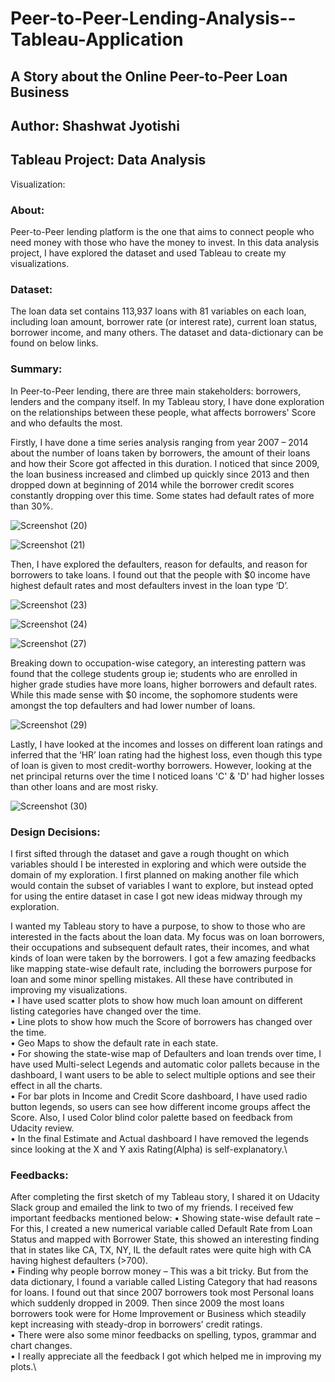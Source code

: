 # Peer-to-Peer-Lending-Analysis--Tableau-Application
## A Story about the Online Peer-to-Peer Loan Business
## Author: Shashwat Jyotishi 	
## Tableau Project: Data Analysis
Visualization: 

### About:
Peer-to-Peer lending platform is the one that aims to connect people who need money with those who have the money to invest. In this data analysis project, I have explored the dataset and used Tableau to create my visualizations.

### Dataset:
The loan data set contains 113,937 loans with 81 variables on each loan, including loan amount, borrower rate (or interest rate), current loan status, borrower income, and many others. The dataset and data-dictionary can be found on below links. 

### Summary:
In Peer-to-Peer lending, there are three main stakeholders: borrowers, lenders and the company itself. In my Tableau story, I have done exploration on the relationships between these people, what affects borrowers' Score and who defaults the most. 

Firstly, I have done a time series analysis ranging from year 2007 – 2014 about the number of loans taken by borrowers, the amount of their loans and how their Score got affected in this duration. I noticed that since 2009, the loan business increased and climbed up quickly since 2013 and then dropped down at beginning of 2014 while the borrower credit scores constantly dropping over this time. Some states had default rates of more than 30%.

![Screenshot (20)](https://user-images.githubusercontent.com/73714933/100597691-c19b8980-3323-11eb-9a1f-64946edfc693.png)


![Screenshot (21)](https://user-images.githubusercontent.com/73714933/100597695-c3654d00-3323-11eb-9a1a-c80e18ce21ed.png)


Then, I have explored the defaulters, reason for defaults, and reason for borrowers to take loans. I found out that the people with $0 income have highest default rates and most defaulters invest in the loan type ‘D’. 

![Screenshot (23)](https://user-images.githubusercontent.com/73714933/100600458-52c02f80-3327-11eb-9d98-7a634be9ac72.png)


![Screenshot (24)](https://user-images.githubusercontent.com/73714933/100600467-5489f300-3327-11eb-8c93-11cd529647d6.png)


![Screenshot (27)](https://user-images.githubusercontent.com/73714933/100600471-55bb2000-3327-11eb-918f-04006255774e.png)

Breaking down to occupation-wise category, an interesting pattern was found that the college students group ie; students who are enrolled in higher grade studies have more loans, higher borrowers and default rates. While this made sense with $0 income, the sophomore students were amongst the top defaulters and had lower number of loans. 

![Screenshot (29)](https://user-images.githubusercontent.com/73714933/100600473-5653b680-3327-11eb-9130-26ea5a37e3ad.png)


Lastly, I have looked at the incomes and losses on different loan ratings and inferred that the ‘HR’ loan rating had the highest loss, even though this type of loan is given to most credit-worthy borrowers. However, looking at the net principal returns over the time I noticed loans 'C' & 'D' had higher losses than other loans and are most risky.

![Screenshot (30)](https://user-images.githubusercontent.com/73714933/100602185-93b94380-3329-11eb-98a7-74e7c765745a.png)


### Design Decisions:

I first sifted through the dataset and gave a rough thought on which variables should I be interested in exploring and which were outside the domain of my exploration. I first planned on making another file which would contain the subset of variables I want to explore, but instead opted for using the entire dataset in case I got new ideas midway through my exploration.

I wanted my Tableau story to have a purpose, to show to those who are interested in the facts about the loan data. My focus was on loan borrowers, their occupations and subsequent default rates, their incomes, and what kinds of loan were taken by the borrowers. I got a few amazing feedbacks like mapping state-wise default rate, including the borrowers purpose for loan and some minor spelling mistakes. All these have contributed in improving my visualizations.\
•	I have used scatter plots to show how much loan amount on different listing categories have changed over the time.\
•	Line plots to show how much the Score of borrowers has changed over the time.\
•	Geo Maps to show the default rate in each state.\
•	For showing the state-wise map of Defaulters and loan trends over time, I have used Multi-select Legends and automatic color pallets because in the dashboard, I want users to be able to select multiple options and see their effect in all the charts.\
•	For bar plots in Income and Credit Score dashboard, I have used radio button legends, so users can see how different income groups affect the Score. Also, I used Color blind color palette based on feedback from Udacity review.\
•	In the final Estimate and Actual dashboard I have removed the legends since looking at the X and Y axis Rating(Alpha) is self-explanatory.\

### Feedbacks:

After completing the first sketch of my Tableau story, I shared it on Udacity Slack group and emailed the link to two of my friends. I received few important feedbacks mentioned below:
•	Showing state-wise default rate – For this, I created a new numerical variable called Default Rate from Loan Status and mapped with Borrower State, this showed an interesting finding that in states like CA, TX, NY, IL the default rates were quite high with CA having highest defaulters (>700).\
•	Finding why people borrow money – This was a bit tricky. But from the data dictionary, I found a variable called Listing Category that had reasons for loans. I found out that since 2007 borrowers took most Personal loans which suddenly dropped in 2009. Then since 2009 the most loans borrowers took were for Home Improvement or Business which steadily kept increasing with steady-drop in borrowers’ credit ratings.\
•	There were also some minor feedbacks on spelling, typos, grammar and chart changes.\
•	I really appreciate all the feedback I got which helped me in improving my plots.\
